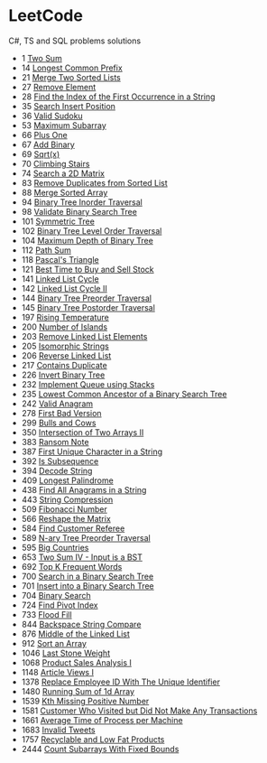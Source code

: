 # LeetCode
C#, TS and SQL problems solutions

- 1 [Two Sum](https://leetcode.com/problems/two-sum/)
- 14 [Longest Common Prefix](https://leetcode.com/problems/longest-common-prefix/)
- 21 [Merge Two Sorted Lists](https://leetcode.com/problems/merge-two-sorted-lists/)
- 27 [Remove Element](https://leetcode.com/problems/remove-element/)
- 28 [Find the Index of the First Occurrence in a String](https://leetcode.com/problems/find-the-index-of-the-first-occurrence-in-a-string/)
- 35 [Search Insert Position](https://leetcode.com/problems/search-insert-position/)
- 36 [Valid Sudoku](https://leetcode.com/problems/valid-sudoku/)
- 53 [Maximum Subarray](https://leetcode.com/problems/maximum-subarray/)
- 66 [Plus One](https://leetcode.com/problems/plus-one/)
- 67 [Add Binary](https://leetcode.com/problems/add-binary/)
- 69 [Sqrt(x)](https://leetcode.com/problems/sqrtx/)
- 70 [Climbing Stairs](https://leetcode.com/problems/climbing-stairs/)
- 74 [Search a 2D Matrix](https://leetcode.com/problems/search-a-2d-matrix/)
- 83 [Remove Duplicates from Sorted List](https://leetcode.com/problems/remove-duplicates-from-sorted-list/)
- 88 [Merge Sorted Array](https://leetcode.com/problems/merge-sorted-array/)
- 94 [Binary Tree Inorder Traversal](https://leetcode.com/problems/binary-tree-inorder-traversal/)
- 98 [Validate Binary Search Tree](https://leetcode.com/problems/validate-binary-search-tree/)
- 101 [Symmetric Tree](https://leetcode.com/problems/symmetric-tree/)
- 102 [Binary Tree Level Order Traversal](https://leetcode.com/problems/binary-tree-level-order-traversal/)
- 104 [Maximum Depth of Binary Tree](https://leetcode.com/problems/maximum-depth-of-binary-tree/)
- 112 [Path Sum](https://leetcode.com/problems/path-sum/)
- 118 [Pascal's Triangle](https://leetcode.com/problems/pascals-triangle/)
- 121 [Best Time to Buy and Sell Stock](https://leetcode.com/problems/best-time-to-buy-and-sell-stock/)
- 141 [Linked List Cycle](https://leetcode.com/problems/linked-list-cycle/)
- 142 [Linked List Cycle II](https://leetcode.com/problems/linked-list-cycle-ii/)
- 144 [Binary Tree Preorder Traversal](https://leetcode.com/problems/binary-tree-preorder-traversal/)
- 145 [Binary Tree Postorder Traversal](https://leetcode.com/problems/binary-tree-postorder-traversal/)
- 197 [Rising Temperature](https://leetcode.com/problems/rising-temperature/)
- 200 [Number of Islands](https://leetcode.com/problems/number-of-islands/)
- 203 [Remove Linked List Elements](https://leetcode.com/problems/remove-linked-list-elements/)
- 205 [Isomorphic Strings](https://leetcode.com/problems/isomorphic-strings/)
- 206 [Reverse Linked List](https://leetcode.com/problems/reverse-linked-list/)
- 217 [Contains Duplicate](https://leetcode.com/problems/contains-duplicate/)
- 226 [Invert Binary Tree](https://leetcode.com/problems/invert-binary-tree/)
- 232 [Implement Queue using Stacks](https://leetcode.com/problems/implement-queue-using-stacks/)
- 235 [Lowest Common Ancestor of a Binary Search Tree](https://leetcode.com/problems/lowest-common-ancestor-of-a-binary-search-tree/)
- 242 [Valid Anagram](https://leetcode.com/problems/valid-anagram/)
- 278 [First Bad Version](https://leetcode.com/problems/first-bad-version/)
- 299 [Bulls and Cows](https://leetcode.com/problems/bulls-and-cows/)
- 350 [Intersection of Two Arrays II](https://leetcode.com/problems/intersection-of-two-arrays-ii/)
- 383 [Ransom Note](https://leetcode.com/problems/ransom-note/)
- 387 [First Unique Character in a String](https://leetcode.com/problems/first-unique-character-in-a-string/)
- 392 [Is Subsequence](https://leetcode.com/problems/is-subsequence/)
- 394 [Decode String](https://leetcode.com/problems/decode-string/)
- 409 [Longest Palindrome](https://leetcode.com/problems/longest-palindrome/)
- 438 [Find All Anagrams in a String](https://leetcode.com/problems/find-all-anagrams-in-a-string/)
- 443 [String Compression](https://leetcode.com/problems/string-compression/)
- 509 [Fibonacci Number](https://leetcode.com/problems/fibonacci-number/)
- 566 [Reshape the Matrix](https://leetcode.com/problems/reshape-the-matrix/)
- 584 [Find Customer Referee](https://leetcode.com/problems/find-customer-referee/)
- 589 [N-ary Tree Preorder Traversal](https://leetcode.com/problems/n-ary-tree-preorder-traversal/)
- 595 [Big Countries](https://leetcode.com/problems/big-countries/)
- 653 [Two Sum IV - Input is a BST](https://leetcode.com/problems/two-sum-iv-input-is-a-bst/)
- 692 [Top K Frequent Words](https://leetcode.com/problems/top-k-frequent-words/)
- 700 [Search in a Binary Search Tree](https://leetcode.com/problems/search-in-a-binary-search-tree/)
- 701 [Insert into a Binary Search Tree](https://leetcode.com/problems/insert-into-a-binary-search-tree/)
- 704 [Binary Search](https://leetcode.com/problems/binary-search/)
- 724 [Find Pivot Index](https://leetcode.com/problems/find-pivot-index/)
- 733 [Flood Fill](https://leetcode.com/problems/flood-fill/)
- 844 [Backspace String Compare](https://leetcode.com/problems/backspace-string-compare/)
- 876 [Middle of the Linked List](https://leetcode.com/problems/middle-of-the-linked-list/)
- 912 [Sort an Array](https://leetcode.com/problems/sort-an-array/)
- 1046 [Last Stone Weight](https://leetcode.com/problems/last-stone-weight/)
- 1068 [Product Sales Analysis I](https://leetcode.com/problems/product-sales-analysis-i/)
- 1148 [Article Views I](https://leetcode.com/problems/article-views-i/)
- 1378 [Replace Employee ID With The Unique Identifier](https://leetcode.com/problems/replace-employee-id-with-the-unique-identifier/)
- 1480 [Running Sum of 1d Array](https://leetcode.com/problems/running-sum-of-1d-array/)
- 1539 [Kth Missing Positive Number](https://leetcode.com/problems/kth-missing-positive-number/)
- 1581 [Customer Who Visited but Did Not Make Any Transactions](https://leetcode.com/problems/customer-who-visited-but-did-not-make-any-transactions/)
- 1661 [Average Time of Process per Machine](https://leetcode.com/problems/average-time-of-process-per-machine/)
- 1683 [Invalid Tweets](https://leetcode.com/problems/invalid-tweets/)
- 1757 [Recyclable and Low Fat Products](https://leetcode.com/problems/recyclable-and-low-fat-products/)
- 2444 [Count Subarrays With Fixed Bounds](https://leetcode.com/problems/count-subarrays-with-fixed-bounds/)
